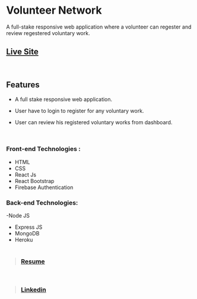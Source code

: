 # Volunteer Network

A full-stake responsive web application where a volunteer can regester and review regestered voluntary work. <br/>

## [Live Site](https://volunteer-network-bd.web.app/ "Volunteer Network")

<br/>

## Features

- A full stake responsive web application.
- User have to login to register for any voluntary work.
- User can review his registered voluntary works from dashboard.

  <br/>

### Front-end Technologies : <br/>

- HTML
- CSS
- React Js
- React Bootstrap
- Firebase Authentication

### Back-end Technologies: 
-Node JS 
- Express JS
- MongoDB
- Heroku
  <br/>
  <br/>

> ### [Resume]('https://drive.google.com/file/d/1d6OfaYXPL4u8YPYlBqk1Iay-Vf7Bh8jJ/view?usp=sharing')

<br/>

> ### [Linkedin]("https://www.linkedin.com/in/chistyhimel/")

